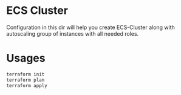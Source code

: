 # ECS Cluster

Configuration in this dir will help you create ECS-Cluster along with autoscaling group of instances with all needed roles.

# Usages

```bash
terraform init 
terraform plan
terraform apply
```